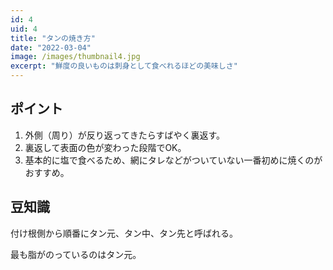 ```yaml
---
id: 4
uid: 4
title: "タンの焼き方"
date: "2022-03-04"
image: /images/thumbnail4.jpg
excerpt: "鮮度の良いものは刺身として食べれるほどの美味しさ"
---
```


## ポイント
1. 外側（周り）が反り返ってきたらすばやく裏返す。
2. 裏返して表面の色が変わった段階でOK。
3. 基本的に塩で食べるため、網にタレなどがついていない一番初めに焼くのがおすすめ。

## 豆知識
付け根側から順番にタン元、タン中、タン先と呼ばれる。

最も脂がのっているのはタン元。